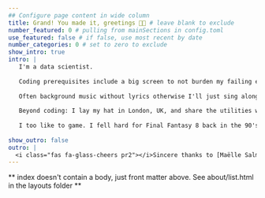 ```yaml
---
## Configure page content in wide column
title: Grand! You made it, greetings 👋🏽 # leave blank to exclude
number_featured: 0 # pulling from mainSections in config.toml
use_featured: false # if false, use most recent by date
number_categories: 0 # set to zero to exclude
show_intro: true
intro: |
   I'm a data scientist. 
   
   Coding prerequisites include a big screen to not burden my failing eyes too much. A challenge to break the monotony. One cup of black coffee, hold the sugar and milk. 
   
   Often background music without lyrics otherwise I'll just sing along e.g. Chillhop or DnB. 1-3 chinwags to decompress. A healthy portion of food with all the trimmings. 
   
   Beyond coding: I lay my hat in London, UK, and share the utilities with my son and fiancé. I'm a fan of both basketball 🏀 and ⚽ football. Love a good read, mainly fantasy. Favourite books are The Gentlemen Bastard & Mistborn Series, follow me on [Goodreads](https://www.goodreads.com/user/show/18905514-kurtis-smith).
   
   I too like to game. I fell hard for Final Fantasy 8 back in the 90's and if limited to one dish for the rest of my life, it'll be 🍕 pizza.
   
show_outro: false
outro: |
  <i class="fas fa-glass-cheers pr2"></i>Sincere thanks to [Maëlle Salmon](https://masalmon.eu/) for her help naming this Hugo theme!
---
```


** index doesn't contain a body, just front matter above.
See about/list.html in the layouts folder **
